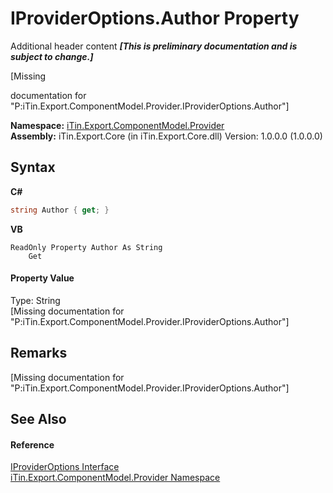 # IProviderOptions.Author Property 
Additional header content _**\[This is preliminary documentation and is subject to change.\]**_

\[Missing <summary> documentation for "P:iTin.Export.ComponentModel.Provider.IProviderOptions.Author"\]

**Namespace:**&nbsp;<a href="723a96b5-5779-2554-cf17-05149bfcb802">iTin.Export.ComponentModel.Provider</a><br />**Assembly:**&nbsp;iTin.Export.Core (in iTin.Export.Core.dll) Version: 1.0.0.0 (1.0.0.0)

## Syntax

**C#**<br />
``` C#
string Author { get; }
```

**VB**<br />
``` VB
ReadOnly Property Author As String
	Get
```


#### Property Value
Type: String<br />\[Missing <value> documentation for "P:iTin.Export.ComponentModel.Provider.IProviderOptions.Author"\]

## Remarks
\[Missing <remarks> documentation for "P:iTin.Export.ComponentModel.Provider.IProviderOptions.Author"\]

## See Also


#### Reference
<a href="485e364c-0276-6db4-0e1e-a3edd0ca77a6">IProviderOptions Interface</a><br /><a href="723a96b5-5779-2554-cf17-05149bfcb802">iTin.Export.ComponentModel.Provider Namespace</a><br />